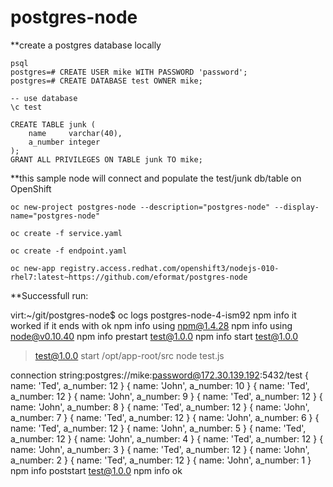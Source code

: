 # postgres-node

**create a postgres database locally

    psql
    postgres=# CREATE USER mike WITH PASSWORD 'password';
    postgres=# CREATE DATABASE test OWNER mike;

    -- use database
    \c test

    CREATE TABLE junk (
        name     varchar(40),
        a_number integer
    );
    GRANT ALL PRIVILEGES ON TABLE junk TO mike;

**this sample node will connect and populate the test/junk db/table on OpenShift

    oc new-project postgres-node --description="postgres-node" --display-name="postgres-node"

    oc create -f service.yaml

    oc create -f endpoint.yaml

    oc new-app registry.access.redhat.com/openshift3/nodejs-010-rhel7:latest~https://github.com/eformat/postgres-node

**Successfull run:

virt:~/git/postgres-node$ oc logs postgres-node-4-ism92
npm info it worked if it ends with ok
npm info using npm@1.4.28
npm info using node@v0.10.40
npm info prestart test@1.0.0
npm info start test@1.0.0

> test@1.0.0 start /opt/app-root/src
> node test.js

connection string:postgres://mike:password@172.30.139.192:5432/test
{ name: 'Ted', a_number: 12 }
{ name: 'John', a_number: 10 }
{ name: 'Ted', a_number: 12 }
{ name: 'John', a_number: 9 }
{ name: 'Ted', a_number: 12 }
{ name: 'John', a_number: 8 }
{ name: 'Ted', a_number: 12 }
{ name: 'John', a_number: 7 }
{ name: 'Ted', a_number: 12 }
{ name: 'John', a_number: 6 }
{ name: 'Ted', a_number: 12 }
{ name: 'John', a_number: 5 }
{ name: 'Ted', a_number: 12 }
{ name: 'John', a_number: 4 }
{ name: 'Ted', a_number: 12 }
{ name: 'John', a_number: 3 }
{ name: 'Ted', a_number: 12 }
{ name: 'John', a_number: 2 }
{ name: 'Ted', a_number: 12 }
{ name: 'John', a_number: 1 }
npm info poststart test@1.0.0
npm info ok 

   
